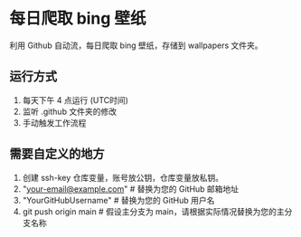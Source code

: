 # 每日爬取 bing 壁纸
利用 Github 自动流，每日爬取 bing 壁纸，存储到 wallpapers 文件夹。
## 运行方式
1. 每天下午 4 点运行 (UTC时间)
2. 监听 .github 文件夹的修改
3. 手动触发工作流程

## 需要自定义的地方
1. 创建 ssh-key 仓库变量，账号放公钥，仓库变量放私钥。
2. "your-email@example.com" # 替换为您的 GitHub 邮箱地址
3. "YourGitHubUsername" # 替换为您的 GitHub 用户名
4. git push origin main # 假设主分支为 main，请根据实际情况替换为您的主分支名称
